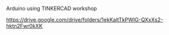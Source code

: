 Arduino using TINKERCAD workshop

https://drive.google.com/drive/folders/1ekKaltTkPWIG-QXxXs2-hktn2Fwr0kXK